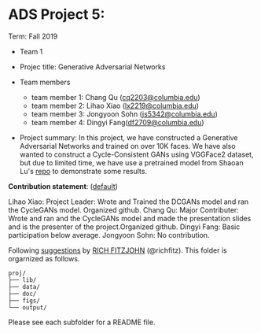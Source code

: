 # ADS Project 5: 

Term: Fall 2019

+ Team 1
+ Projec title: Generative Adversarial Networks
+ Team members
	+ team member 1: Chang Qu (cq2203@columbia.edu)
	+ team member 2: Lihao Xiao (lx2219@columbia.edu)
	+ team member 3: Jongyoon Sohn (js5342@columbia.edu)
	+ team member 4: Dingyi Fang(df2709@columbia.edu)

+ Project summary: In this project, we have constructed a Generative Adversarial Networks and trained on over 10K faces. We have also wanted to construct a Cycle-Consistent GANs using VGGFace2 dataset, but due to limited time, we have use a pretrained model from Shaoan Lu's [repo](https://github.com/shaoanlu/fewshot-face-translation-GAN) to demonstrate some results.
	

**Contribution statement**: ([default](doc/a_note_on_contributions.md)) 

Lihao Xiao: Project Leader: Wrote and Trained the DCGANs model and ran the CycleGANs model. Organized github.
Chang Qu: Major Contributer: Wrote and ran and the CycleGANs model and made the presentation slides and is the presenter of the project.Organized github.
Dingyi Fang: Basic participation below average.
Jongyoon Sohn: No contribution.

Following [suggestions](http://nicercode.github.io/blog/2013-04-05-projects/) by [RICH FITZJOHN](http://nicercode.github.io/about/#Team) (@richfitz). This folder is orgarnized as follows.

```
proj/
├── lib/
├── data/
├── doc/
├── figs/
└── output/
```

Please see each subfolder for a README file.
